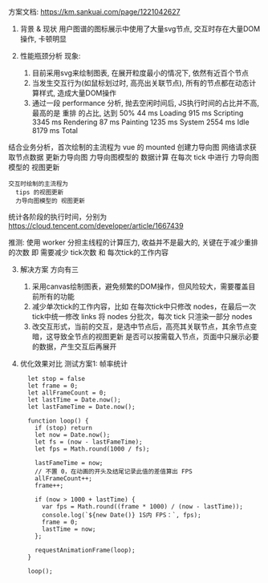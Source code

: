 方案文档: https://km.sankuai.com/page/1221042627

1. 背景 & 现状
  用户图谱的图标展示中使用了大量svg节点, 交互时存在大量DOM操作, 卡顿明显

2. 性能瓶颈分析
  现象: 
    1. 目前采用svg来绘制图表, 在展开粒度最小的情况下, 依然有近百个节点
    2. 当发生交互行为(如鼠标划过时, 高亮出关联节点), 所有的节点都在动态计算样式, 造成大量DOM操作
    3. 通过一段 performance 分析, 抛去空闲时间后, JS执行时间的占比并不高, 最高的是 重排 的占比, 达到 50%
      44 ms Loading
      915 ms Scripting
      3345 ms Rendering
      87 ms Painting
      1235 ms System
      2554 ms Idle
      8179 ms Total

  结合业务分析，首次绘制的主流程为 
    vue 的 mounted
    创建力导向图
    网络请求获取节点数据
      更新力导向图
        力导向图模型的 数据计算
          在每次 tick 中进行 力导向图模型的 视图更新

    交互时绘制的主流程为
      tips 的视图更新
      力导向图模型的 视图更新

  统计各阶段的执行时间，分别为 https://cloud.tencent.com/developer/article/1667439

  推测: 
    使用 worker 分担主线程的计算压力, 收益并不是最大的, 关键在于减少重排的次数
    即 需要减少 tick次数 和 每次tick的工作内容

3. 解决方案
  方向有三
    1. 采用canvas绘制图表，避免频繁的DOM操作，但风险较大，需要覆盖目前所有的功能
    2. 减少单次tick的工作内容，比如
      在每次tick中只修改 nodes，在最后一次tick中统一修改 links
      将 nodes 分批次，每次 tick 只渲染一部分 nodes
    3. 改交互形式，当前的交互，是选中节点后，高亮其关联节点，其余节点变暗，这导致全节点的视图更新
      是否可以按需载入节点，页面中只展示必要的数据，产生交互后再展开

4. 优化效果对比
  测试方案1: 帧率统计
    ```
      let stop = false
      let frame = 0;
      let allFrameCount = 0;
      let lastTime = Date.now();
      let lastFameTime = Date.now();

      function loop() {
        if (stop) return
        let now = Date.now();
        let fs = (now - lastFameTime);
        let fps = Math.round(1000 / fs);

        lastFameTime = now;
        // 不置 0，在动画的开头及结尾记录此值的差值算出 FPS
        allFrameCount++;
        frame++;

        if (now > 1000 + lastTime) {
          var fps = Math.round((frame * 1000) / (now - lastTime));
          console.log(`${new Date()} 1S内 FPS：`, fps);
          frame = 0;
          lastTime = now;
        };

        requestAnimationFrame(loop);
      }

      loop();
    ```